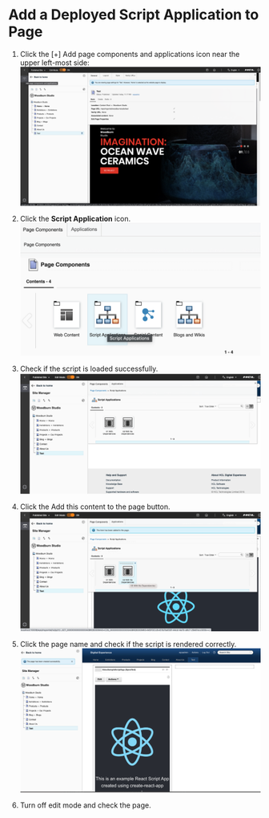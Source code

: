 # Add a Deployed Script Application to Page

1. Click the [+] Add page components and applications icon near the upper left-most side:
   ![Click to open the shelf](../../images/12AddPageComponents.png)

2. Click the **Script Application** icon.
   ![Choose script applications](../../images/13ClickScriptApp.png)

3. Check if the script is loaded successfully.
   ![Script application selector](../../images/14EducSampleScriptApp.png)

4. Click the Add this content to the page button.
   ![Add this content to the page](../../images/15AddContent.png)

5. Click the page name and check if the script is rendered correctly.
   ![Script application added to the page](../../images/16LoadTestPage.png)

6. Turn off edit mode and check the page.
